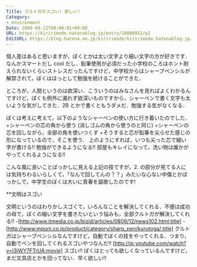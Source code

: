 ```yaml
---
Title: クルトガがスゴい! 欲しい!
Category:
- environment
Date: 2008-09-12T00:00:01+09:00
URL: https://kiririmode.hatenablog.jp/entry/20080912/p2
EditURL: https://blog.hatena.ne.jp/kiririmode/kiririmode.hatenablog.jp/atom/entry/8454420450078214212
---
```


個人差はあると思いますが，ぼくとかは太い文字より細い文字の方が好きです．なんかスマートだし cool だし．鉛筆使用が必須だった小学校のころはホント耐えられないくらいストレスだったんですけど，中学校からはシャープペンシルが解禁されて，ぼくはほっとして勉強を続けることができた．

ところが，人間というのは欲深い．こういうのはみなさんを見ればよくわかるんですけど，ぼくも例外に漏れず欲深いものですから，シャーペンで書く文字も太いような気がしてきた．2B とかで書くともうダメだ．勉強する気がなくなる．

ぼくは考えに考えて，以下のようなシャーペンの使い方に行き着いたのでした．
+シャーペンの芯の角から使う (消しゴムの角から使うのと同じ)
+シャーペンの芯を回しながら，全部の角を使いつくす
+そうすると芯が鉛筆を尖らせた感じの形になっているので，そこを使う．
上のようにすれば，いつも尖った芯で細い字が書ける!! 勉強ができるようになる!! 部屋もキレイになって，洗い物は誰かがやってくれるようになる!!

こんな風に良いことばっかしに見える上記の技ですが，2. の部分が見てる人には気持ちわるいらしくて，「なんで回してんの？？」みたいな心ない中傷とかばっかしで，中学生のぼくは大いに青春を謳歌したのです!

**文明はスゴい

文明というのはわりかしスゴくて，いろんなことを解決してくれる．不便は成功の母で，ぼくの細い文字を書きたいという悩みも，全部クルトガが解決してくれる!!
-[http://www.itmedia.co.jp/bizid/articles/0809/12/news102.html:title]
-[http://www.mpuni.co.jp/product/category/sharp_pen/kurutoga/:title]
クルトガはシャープペンシルなんですけど，自動でぼくの技をやってくれる．つまり，自動でペンを回してくれるスゴいやつなんだ!!
[http://jp.youtube.com/watch?v=I3iWY7FTrUA:movie]
スゴい!! ぼくはとっても欲しくなっているんですけど，まだ文具店とかを回ってない．早く欲しい!!
